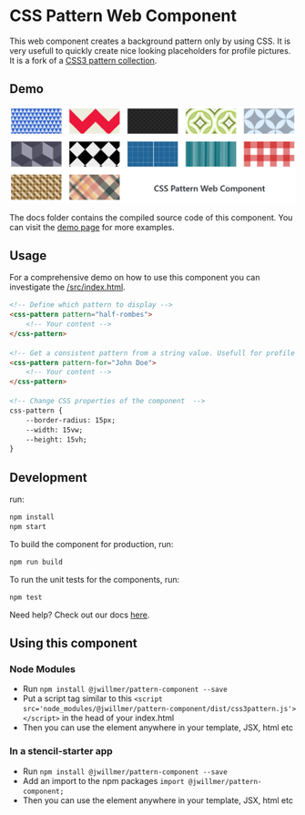 # CSS Pattern Web Component

This web component creates a background pattern only by using CSS. It is very usefull to quickly create nice looking placeholders for profile pictures. It is a fork of a [CSS3 pattern collection](https://leaverou.github.io/css3patterns/). 

## Demo

[![Demo](./title.png)](https://jwillmer.github.io/pattern-web-component/)

The docs folder contains the compiled source code of this component. You can visit the [demo page](https://jwillmer.github.io/pattern-web-component/) for more examples.

## Usage

For a comprehensive demo on how to use this component you can investigate the [/src/index.html](/src/index.html).

```html
<!-- Define which pattern to display -->
<css-pattern pattern="half-rombes">
    <!-- Your content -->
</css-pattern>

<!-- Get a consistent pattern from a string value. Usefull for profile image placeholders. -->
<css-pattern pattern-for="John Doe">
    <!-- Your content -->
</css-pattern>

<!-- Change CSS properties of the component  -->
css-pattern {
    --border-radius: 15px;
    --width: 15vw;
    --height: 15vh;
}
```

## Development

run:

```bash
npm install
npm start
```

To build the component for production, run:

```bash
npm run build
```

To run the unit tests for the components, run:

```bash
npm test
```

Need help? Check out our docs [here](https://stenciljs.com/docs/my-first-component).


## Using this component

### Node Modules
- Run `npm install @jwillmer/pattern-component --save`
- Put a script tag similar to this `<script src='node_modules/@jwillmer/pattern-component/dist/css3pattern.js'></script>` in the head of your index.html
- Then you can use the element anywhere in your template, JSX, html etc

### In a stencil-starter app
- Run `npm install @jwillmer/pattern-component --save`
- Add an import to the npm packages `import @jwillmer/pattern-component;`
- Then you can use the element anywhere in your template, JSX, html etc
